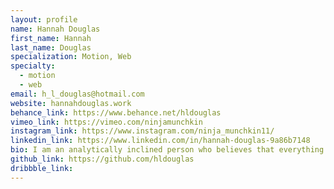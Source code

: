 ```yaml
---
layout: profile
name: Hannah Douglas
first_name: Hannah
last_name: Douglas
specialization: Motion, Web
specialty:
  - motion
  - web
email: h_l_douglas@hotmail.com
website: hannahdouglas.work
behance_link: https://www.behance.net/hldouglas
vimeo_link: https://vimeo.com/ninjamunchkin
instagram_link: https://www.instagram.com/ninja_munchkin11/
linkedin_link: https://www.linkedin.com/in/hannah-douglas-9a86b7148
bio: I am an analytically inclined person who believes that everything doesn't appear as it seems.
github_link: https://github.com/hldouglas
dribbble_link:
---
```

